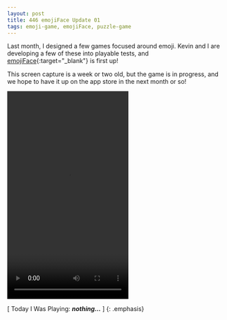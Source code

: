 ```yaml
---
layout: post
title: 446 emojiFace Update 01
tags: emoji-game, emojiFace, puzzle-game
---
```

Last month, I designed a few games focused around emoji.  Kevin and I are developing a few of these into playable tests, and [emojiFace](http://www.foster-douglas.com/games/397-emojiface/){:target="_blank"} is first up!

This screen capture is a week or two old, but the game is in progress, and we hope to have it up on the app store in the next month or so!

<video width="280" height="480" controls>
  <source src="/img/games/446_emojiFace_Update_01.mov" type="video/mp4">
  Your browser does not support the video tag.
</video>

[ Today I Was Playing: ***nothing...*** ]
{: .emphasis}